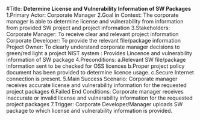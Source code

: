 #Title: **Determine License and Vulnerability Information of SW Packages**
1.Primary Actor: Corporate Manager
2.Goal in Context: The corporate manager is able to determine license and vulnerability from information from provided SW project and project information
3.Stakeholders:
Corporate Manager: To receive clear and relevant project information
Corporate Developer: To provide the relevant file/package information
Project Owner: To clearly understand corporate manager decisions to green/red light a project
NIST system : Provides Lincence and vulnerability information of SW package 
4.Preconditions:
a.Relevant SW file/package information sent to be checked for OSS licences
b.Proper project policy document has been provided to determine licence usage.
c.Secure Internet connection is present.
5.Main Success Scenario: Corporate manager receives accurate license and vulnerability
information for the requested project packages
6.Failed End Conditions: Corporate manager receives inaccurate or invalid license and
vulnerability information for the requested project packages
7.Trigger: Corporate Developer/Manager uploads SW package to which license and vulnerability information is provided.

